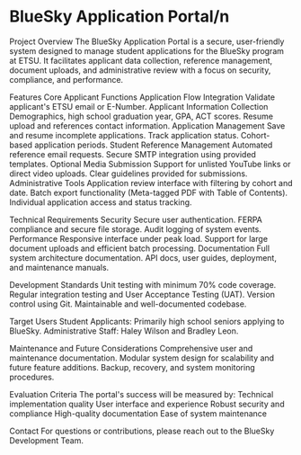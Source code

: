 # BlueSky Application Portal/n
Project Overview
The BlueSky Application Portal is a secure, user-friendly system designed to manage student applications for the BlueSky program at ETSU. It facilitates applicant data collection, reference management, document uploads, and administrative review with a focus on security, compliance, and performance.

Features
Core Applicant Functions
  Application Flow Integration
    Validate applicant's ETSU email or E-Number.
  Applicant Information Collection
    Demographics, high school graduation year, GPA, ACT scores.
    Resume upload and references contact information.
  Application Management
    Save and resume incomplete applications.
    Track application status.
    Cohort-based application periods.
Student Reference Management
  Automated reference email requests.
  Secure SMTP integration using provided templates.
Optional Media Submission
  Support for unlisted YouTube links or direct video uploads.
  Clear guidelines provided for submissions.
Administrative Tools
  Application review interface with filtering by cohort and date.
  Batch export functionality (Meta-tagged PDF with Table of Contents).
  Individual application access and status tracking.

Technical Requirements
Security
  Secure user authentication.
  FERPA compliance and secure file storage.
  Audit logging of system events.
Performance
  Responsive interface under peak load.
  Support for large document uploads and efficient batch processing.
Documentation
  Full system architecture documentation.
  API docs, user guides, deployment, and maintenance manuals.

Development Standards
  Unit testing with minimum 70% code coverage.
  Regular integration testing and User Acceptance Testing (UAT).
  Version control using Git.
  Maintainable and well-documented codebase.

Target Users
  Student Applicants: Primarily high school seniors applying to BlueSky.
  Administrative Staff: Haley Wilson and Bradley Leon.

Maintenance and Future Considerations
  Comprehensive user and maintenance documentation.
  Modular system design for scalability and future feature additions.
  Backup, recovery, and system monitoring procedures.

Evaluation Criteria
  The portal's success will be measured by:
  Technical implementation quality
  User interface and experience
  Robust security and compliance
  High-quality documentation
  Ease of system maintenance

Contact
For questions or contributions, please reach out to the BlueSky Development Team.
